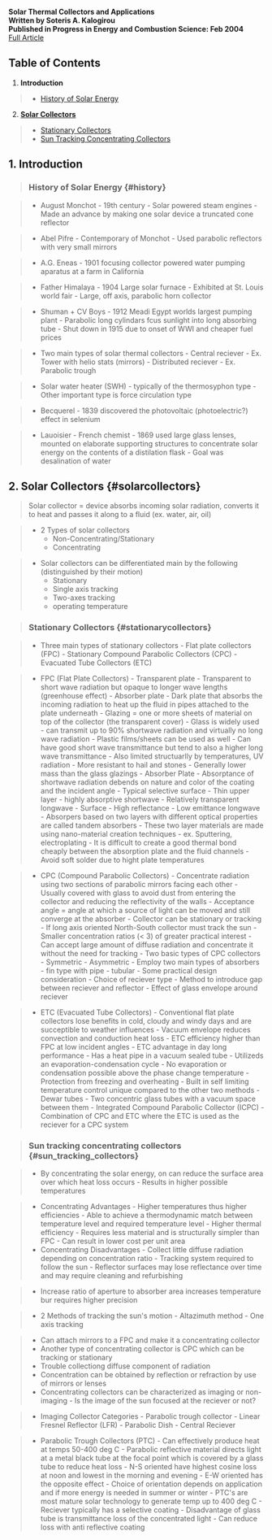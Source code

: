 __Solar Thermal Collectors and Applications__  
__Written by Soteris A. Kalogirou__  
__Published in Progress in Energy and Combustion Science: Feb 2004__  
<a
href="https://eva.fing.edu.uy/pluginfile.php/55828/mod_resource/content/1/kalogiru.pdf"
target="_blank">Full Article</a>

## Table of Contents

1. __Introduction__

> - [History of Solar Energy](#history)

2. [__Solar Collectors__](#solarcollectors)

> - [Stationary Collectors](#stationarycollectors)
> - [Sun Tracking Concentrating Collectors](#sun_tracking_collectors)


## 1. Introduction

> ### History of Solar Energy {#history}

> - August Monchot - 19th century
>       - Solar powered steam engines
>       - Made an advance by making one solar device a truncated cone reflector

> - Abel Pifre - Contemporary of Monchot
>       - Used parabolic reflectors with very small mirrors

> - A.G. Eneas
>       - 1901 focusing collector powered water pumping aparatus at a farm in
          California

> - Father Himalaya
>       - 1904 Large solar furnace
>           - Exhibited at St. Louis world fair
>           - Large, off axis, parabolic horn collector

> - Shuman + CV Boys
>       - 1912 Meadi Egypt worlds largest pumping plant
>           - Parabolic long cylindars fcus sunlight into long absorbing tube
>           - Shut down in 1915 due to onset of WWI and cheaper fuel prices

> - Two main types of solar thermal collectors
>       - Central reciever
>           - Ex. Tower with helio stats (mirrors)
>       - Distributed reciever
>           - Ex. Parabolic trough

> - Solar water heater (SWH)
>       - typically of the thermosyphon type
>       - Other important type is force circulation type

> - Becquerel
>       - 1839 discovered the photovoltaic (photoelectric?) effect in selenium

> - Lauoisier
>       - French chemist
>       - 1869 used large glass lenses, mounted on elaborate supporting
          structures to concentrate solar energy on the contents of a
          distilation flask
>           - Goal was desalination of water

## 2. Solar Collectors {#solarcollectors}

> Solar collector = device absorbs incoming solar radiation, converts it to
  heat and passes it along to a fluid (ex. water, air, oil)

> - 2 Types of solar collectors
>     - Non-Concentrating/Stationary
>     - Concentrating

> - Solar collectors can be differentiated main by the following
    (distinguished by their motion)
>     - Stationary
>     - Single axis tracking
>     - Two-axes tracking
>     - operating temperature

> ### Stationary Collectors {#stationarycollectors}

> - Three main types of stationary collectors
>       - Flat plate collectors (FPC)
>       - Stationary Compound Parabolic Collectors (CPC)
>       - Evacuated Tube Collectors (ETC)

> - FPC (Flat Plate Collectors)
>       - Transparent plate
>           - Transparent to short wave radiation but opaque to longer wave
              lengths (greenhouse effect)
>       - Absorber plate
>           - Dark plate that absorbs the incoming radiation to heat up the
              fluid in pipes attached to the plate underneath
>       - Glazing = one or more sheets of material on top of the collector (the
          transparent cover)
>           - Glass is widely used
>               - can transmit up to 90% shortwave radiation and virtually no
                  long wave radiation
>           - Plastic films/sheets can be used as well
>               - Can have good short wave transmittance but tend to also a
                  higher long wave transmittance
>               - Also limited structuarlly by temperatures, UV radiation
>               - More resistant to hail and stones
>               - Generally lower mass than the glass glazings
>       - Absorber Plate
>           - Absorptance of shortwave radiation debends on nature and color of
              the coating and the incident angle
>           - Typical selective surface
>               - Thin upper layer
>                   - highly absorptive shortwave
>                   - Relatively transparent longwave
>               - Surface
>                   - High reflectance
>                   - Low emittance longwave
>           - Absorpers based on two layers with different optical properties
              are called tandem absorbers
>           - These two layer materials are made using nano-material creation
              techniques
>               - ex. Sputtering, electroplating
>           - It is difficult to create a good thermal bond cheaply between the
              absorption plate and the fluid channels
>               - Avoid soft solder due to hight plate temperatures

> - CPC (Compound Parabolic Collectors)
>       - Concentrate radiation using two sections of parabolic mirrors facing
          each other
>       - Usually covered with glass to avoid dust from entering the collector
          and reducing the reflectivity of the walls
>       - Acceptance angle = angle at which a source of light can be moved and
          still converge at the absorber
>       - Collector can be stationary or tracking
>           - If long axis oriented North-South collector must track the sun
>       - Smaller concentration ratios (< 3) of greater practical interest
>           - Can accept large amount of diffuse radiation and concentrate it
              without the need for tracking
>       - Two basic types of CPC collectors
>           - Symmetric
>           - Asymmetric
>       - Employ two main types of absorbers
>           - fin type with pipe
>           - tubular
>       - Some practical design consideration
>           - Choice of reciever type
>           - Method to introduce gap between reciever and reflector
>           - Effect of glass envelope around reciever

> - ETC (Evacuated Tube Collectors)
>       - Conventional flat plate collectors lose benefits in cold, cloudy and
          windy days and are succeptible to weather influences
>       - Vacuum envelope reduces convection and conduction heat loss
>       - ETC efficiency higher than FPC at low incident angles
>           - ETC advantage in day long performance
>       - Has a heat pipe in a vacuum sealed tube
>       - Utilizeds an evaporation-condensation cycle
>       - No evaporation or condensation possible above the phase change
          temperature
>           - Protection from freezing and overheating
>           - Built in self limiting temperature control unique compared to the
              other two methods
>       - Dewar tubes
>           - Two concentric glass tubes with a vacuum space between them
>       - Integrated Compound Parabolic Collector (ICPC)
>           - Combination of CPC and ETC where the ETC is used as the reciever
              for a CPC system

> ### Sun tracking concentrating collectors {#sun_tracking_collectors}

> - By concentrating the solar energy, on can reduce the surface area over
    which heat loss occurs
>       - Results in higher possible temperatures

> - Concentrating Advantages
>       - Higher temperatures thus higher efficiencies
>       - Able to achieve a thermodynamic match between temperature level and
          required temperature level
>       - Higher thermal efficiency
>       - Requires less material and is structurally simpler than FPC
>           - Can result in lower cost per unit area
> - Concentrating Disadvantages
>       - Collect little diffuse radiation depending on concentration ratio
>       - Tracking system required to follow the sun
>       - Reflector surfaces may lose reflectance over time and may require
          cleaning and refurbishing

> - Increase ratio of aperture to absorber area increases temperature bur
    requires higher precision

> - 2 Methods of tracking the sun's motion
>       - Altazimuth method
>       - One axis tracking

> - Can attach mirrors to a FPC and make it a concentrating collector
> - Another type of concentrating collector is CPC which can be tracking or
    stationary
> - Trouble collectiong diffuse component of radiation
> - Concentration can be obtained by reflection or refraction by use of mirrors
    or lenses
> - Concentrating collectors can be characterized as imaging or non-imaging
>       - Is the image of the sun focused at the reciever or not?

> - Imaging Collector Categories
>       - Parabolic trough collector
>       - Linear Fresnel Reflector (LFR)
>       - Parabolic Dish
>       - Central Reciever

> - Parabolic Trough Collectors (PTC)
>       - Can effectively produce heat at temps 50-400 deg C
>       - Parabolic reflective material directs light at a metal black tube at
          the focal point which is covered by a glass tube to reduce heat loss
>       - N-S oriented have highest cosine loss at noon and lowest in the
          morning and evening
>           - E-W oriented has the opposite effect
>           - Choice of orientation depends on application and if more energy
              is needed in summer or winter
>       - PTC's are most mature solar technology to generate temp up to 400 deg
          C
>       - Reciever typically has a selective coating
>       - Disadvantage of glass tube is transmittance loss of the concentrated
          light
>           - Can reduce loss with anti reflective coating
